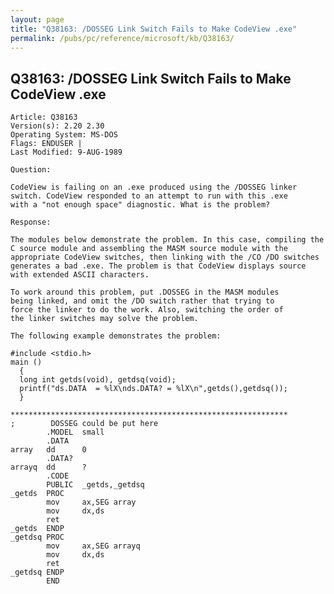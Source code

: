 ```yaml
---
layout: page
title: "Q38163: /DOSSEG Link Switch Fails to Make CodeView .exe"
permalink: /pubs/pc/reference/microsoft/kb/Q38163/
---
```


## Q38163: /DOSSEG Link Switch Fails to Make CodeView .exe

	Article: Q38163
	Version(s): 2.20 2.30
	Operating System: MS-DOS
	Flags: ENDUSER |
	Last Modified: 9-AUG-1989
	
	Question:
	
	CodeView is failing on an .exe produced using the /DOSSEG linker
	switch. CodeView responded to an attempt to run with this .exe
	with a "not enough space" diagnostic. What is the problem?
	
	Response:
	
	The modules below demonstrate the problem. In this case, compiling the
	C source module and assembling the MASM source module with the
	appropriate CodeView switches, then linking with the /CO /DO switches
	generates a bad .exe. The problem is that CodeView displays source
	with extended ASCII characters.
	
	To work around this problem, put .DOSSEG in the MASM modules
	being linked, and omit the /DO switch rather that trying to
	force the linker to do the work. Also, switching the order of
	the linker switches may solve the problem.
	
	The following example demonstrates the problem:
	
	#include <stdio.h>
	main ()
	  {
	  long int getds(void), getdsq(void);
	  printf("ds.DATA  = %lX\nds.DATA? = %lX\n",getds(),getdsq());
	  }
	
	**************************************************************
	;        DOSSEG could be put here
	        .MODEL  small
	        .DATA
	array   dd      0
	        .DATA?
	arrayq  dd      ?
	        .CODE
	        PUBLIC  _getds,_getdsq
	_getds  PROC
	        mov     ax,SEG array
	        mov     dx,ds
	        ret
	_getds  ENDP
	_getdsq PROC
	        mov     ax,SEG arrayq
	        mov     dx,ds
	        ret
	_getdsq ENDP
	        END
